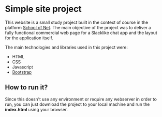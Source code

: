 # Simple site project
This website is a small study project built in the context of course in the platform [School of Net](https://www.schoolofnet.com/). The main objective of the project was to deliver a fully functional commercial web page for a Slacklike chat app and the layout for the application itself.

The main technologies and libraries used in this project were:
- HTML
- CSS
- Javascript
- [Bootstrap](https://getbootstrap.com/)

## How to run it?

Since this doesn't use any environment or require any webserver in order to run, you can just download the project to your local machine and run the **index.html** using your browser.